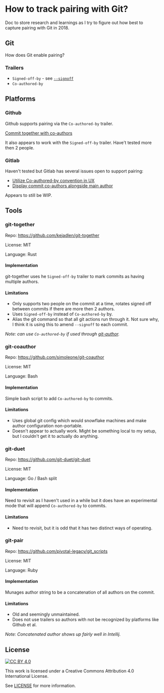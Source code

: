 # How to track pairing with Git?

Doc to store research and learnings as I try to figure out how best to capture pairing with Git in 2018.

## Git

How does Git enable pairing?

### Trailers
* `Signed-off-by` - see [`--signoff`](https://git-scm.com/docs/git-commit#git-commit---signoff)
* `Co-authored-by`

## Platforms

### Github

Github supports pairing via the `Co-authored-by` trailer.

[Commit together with co-authors](https://blog.github.com/2018-01-29-commit-together-with-co-authors/)

It also appears to work with the `Signed-off-by` trailer. Have't tested more then 2 people.

### Gitlab

Haven't tested but Gitlab has several issues open to support pairing:

* [Utilize Co-authored-by convention in UX](https://gitlab.com/gitlab-org/gitlab-ce/issues/31640)
* [Display commit co-authors alongside main author](https://gitlab.com/gitlab-org/gitlab-ce/issues/44986)

Appears to still be WIP.

## Tools

### git-together

Repo: https://github.com/kejadlen/git-together

License: MIT

Language: Rust

#### Implementation

git-together uses he `Signed-off-by` trailer to mark commits as having multiple authors.

#### Limitations

* Only supports two people on the commit at a time, rotates signed off between commits if there are more then 2 authors.
* Uses `Signed-off-by` instead of `Co-authored-by` by.
* Alias the git command so that all git actions run through it. Not sure why, I think it is using this to amend `--signoff` to each commit.

*Note: can use `Co-authored-by` if used through [git-author](https://github.com/xinzweb/git-author).*


### git-coauthor

Repo: https://github.com/simoleone/git-coauthor

License: MIT

Language: Bash

#### Implementation

Simple bash script to add `Co-authored-by` to commits.

#### Limitations

* Uses global git config which would snowflake machines and make author configuration non-portable.
* Doesn't appear to actually work. Might be something local to my setup, but I couldn't get it to actually do anything.


### git-duet

Repo: https://github.com/git-duet/git-duet

License: MIT

Language: Go / Bash split

#### Implementation

Need to revisit as I haven't used in a while but it does have an experimental mode that will append `Co-authored-by` to commits.

#### Limitations

* Need to revisit, but it is odd that it has two distinct ways of operating.


### git-pair

Repo: https://github.com/pivotal-legacy/git_scripts

License: MIT

Language: Ruby

#### Implementation

Munages author string to be a concatenation of all authors on the commit.

#### Limitations

* Old and seemingly unmaintained.
* Does not use trailers so authors with not be recognized by platforms like Github et al.

*Note: Concatenated author shows up fairly well in Intellij.*

## License

[![CC BY 4.0](https://i.creativecommons.org/l/by/4.0/88x31.png)](https://creativecommons.org/licenses/by/4.0/)

This work is licensed under a Creative Commons Attribution 4.0 International License.

See [LICENSE](LICENSE) for more information.
